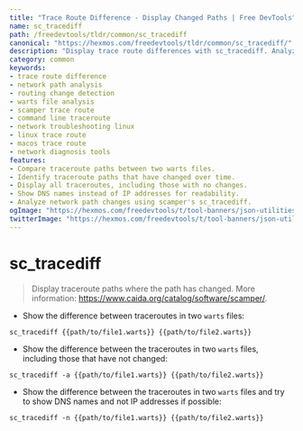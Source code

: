 ```yaml
---
title: "Trace Route Difference - Display Changed Paths | Free DevTools"
name: sc_tracediff
path: /freedevtools/tldr/common/sc_tracediff
canonical: "https://hexmos.com/freedevtools/tldr/common/sc_tracediff/"
description: "Display trace route differences with sc_tracediff. Analyze network paths, identify routing changes, and troubleshoot network issues. Free online tool, no registration required."
category: common
keywords:
- trace route difference
- network path analysis
- routing change detection
- warts file analysis
- scamper trace route
- command line traceroute
- network troubleshooting linux
- linux trace route
- macos trace route
- network diagnosis tools
features:
- Compare traceroute paths between two warts files.
- Identify traceroute paths that have changed over time.
- Display all traceroutes, including those with no changes.
- Show DNS names instead of IP addresses for readability.
- Analyze network path changes using scamper's sc_tracediff.
ogImage: "https://hexmos.com/freedevtools/t/tool-banners/json-utilities-banner.png"
twitterImage: "https://hexmos.com/freedevtools/t/tool-banners/json-utilities-banner.png"
---
```


# sc_tracediff

> Display traceroute paths where the path has changed.
> More information: <https://www.caida.org/catalog/software/scamper/>.

- Show the difference between traceroutes in two `warts` files:

`sc_tracediff {{path/to/file1.warts}} {{path/to/file2.warts}}`

- Show the difference between the traceroutes in two `warts` files, including those that have not changed:

`sc_tracediff -a {{path/to/file1.warts}} {{path/to/file2.warts}}`

- Show the difference between the traceroutes in two `warts` files and try to show DNS names and not IP addresses if possible:

`sc_tracediff -n {{path/to/file1.warts}} {{path/to/file2.warts}}`
